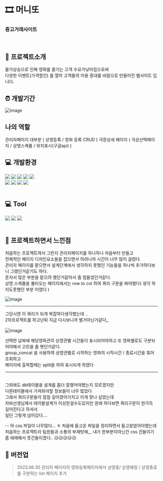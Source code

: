 

# 🎞 머니또
### 중고거래사이트

<br>

## 📍 프로젝트소개

물가상승으로 인해 영화를 즐기는 고객 수요가낮아짐으로써 <br>
다양한 이벤트(가격할인) 를 열어 고객들의 이용 증대를 바람으로 만들어진 웹사이트 입니다.


## ⏰ 개발기간
![image](https://github.com/seouna/movie-project/assets/117568974/5ce6d79e-379c-4e6d-91b7-8db221acd8af)

##  나의 역할
관리자페이지 대부분 ( 상영등록 / 영화 등록 CRUD )
극장상세 페이지 ( 극상선택페이지 / 상영스케쥴 / 위치표시(구글api) )

## :computer: 개발환경
<div>
	<img src="https://img.shields.io/badge/HTML5-E34F26?style=flat&logo=HTML5&logoColor=white" />
	<img src="https://img.shields.io/badge/CSS3-1572B6?style=flat&logo=CSS3&logoColor=white" />
	<img src="https://img.shields.io/badge/JavaScript-F7DF1E?style=flat&logo=JavaScript&logoColor=white" />
	<img src="https://img.shields.io/badge/jQuery-0769AD?style=flat&logo=jQuery&logoColor=white" />	
	<img src="https://img.shields.io/badge/Bootstrap-7952B3?style=flat&logo=Bootstrap&logoColor=white" />
</div>

<div>
	<img src="https://img.shields.io/badge/Java-007396?style=flat&logo=Java&logoColor=white" />
  <img src="https://img.shields.io/badge/MySql-4479A1?style=flat&logo=MySql&logoColor=white">
	<img src="https://img.shields.io/badge/Apache Tomcat-F8DC75?style=flat&logo=Apache Tomcat&logoColor=white" />
  <img src="https://img.shields.io/badge/Spring-6DB33F?style=flat&logo=Spring&logoColor=white">

</div>

<br>

 ## :computer: Tool	
<div>
 <img src="https://img.shields.io/badge/Visual Studio Code-007ACC?style=flat&logo=Visual Studio Code&logoColor=white"/> 
 <img src="https://img.shields.io/badge/GitHub-181717?style=flat&logo=GitHub&logoColor=white"/>
 <img src="https://img.shields.io/badge/Eclipse IDE-2C2255?style=flat&logo=Eclipse IDE&logoColor=white"/>
</div>

<br>

## :book: 프로젝트하면서 느낀점
처음하는 프로젝트여서 그런지 관리자페이지를 하나하나 처음부터 만들고<br> 전체적인 페이지 디자인요소들을 잡으면서 하려니까 시간이 너무 많이 걸렸다.<br>
관리자 페이지를 맡으면서 설계단계에서 생각하지 못했던 기능들을 하나씩 추가하다보니 그랬던거같기도 하다.<br>
혼자서 많은 부분을 맡으려 했던거같아서 좀 힘들었던거같다.<br>
상영 스케쥴을 불러오는 페이지에서는 row to col 하여 쿼리 구문을 짜야했다( 생각 하지도못했던 부분 이였다 )<br>

![image](https://github.com/seouna/movie-project/assets/117568974/c312d8dd-8685-4229-98fd-dde1a643ceb1)
<hr>


그당시엔 이 쿼리가 되게 복잡하다생각했는데 .. <br>
2차프로젝트를 하고난뒤 지금 다시보니까 별거아닌거같다,,<br><br>
![image](https://github.com/seouna/movie-project/assets/117568974/0c675667-04d7-42c3-97a0-f6777bf71f04)


선택한 날짜에 해당영화관의 상영관별 시간들이  표시되어야하고 또 영화별로도 구분되어야해서 고민을 좀 햇던거같다. <br>
group_concat 을 사용하여 상영관별로 시작하는 영화의 시작시간 / 종료시간을 묶어 조회하고<br>
페이지에 출력할때는 split을 하여 표시되게 하였다
<hr>
<br>
그외에도 db테이블을 설계를 좀더 잘했어야했는지 모르겠지만 <br>
다른테이블에서 가져와야할 정보들이 너무 많았다<br> 그래서 쿼리구문들이 점점 길어졌어가지고 이게 맞나 싶었는데<br>
자바선생님께서 테이블설계가 이상한걸수도있지만 원래 하다보면 쿼리구문이 한가득 길어진다고 하셔서<br>
일단 그렇게 넘어갔다....

-- 아 css 파일이 너무많다... ㅎ
 처음에 들고온 파일을 정리하면서 들고왔었어야했는데 처음하는 프로젝트라 팀원들과 소통의 부재탓에,,,
 내가 한부분이아닌건 css 건들이기 좀 애매해서 못건들이겠다.. 😥😥😥😥😥

## 🤍 버전업
> 2023.06.30 관리자 페이지의 영화등록페이지에서 상영중/ 상영예정 / 상영종료 를 구분하는 list 페이지 추가


  


<br><br>

